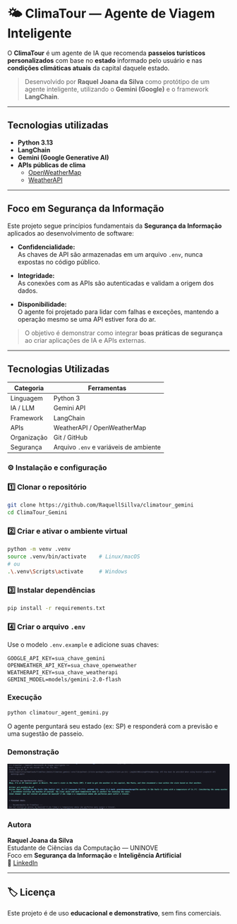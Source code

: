 # 🌤️ ClimaTour — Agente de Viagem Inteligente

O **ClimaTour** é um agente de IA que recomenda **passeios turísticos personalizados** com base no **estado** informado pelo usuário e nas **condições climáticas atuais** da capital daquele estado.

> Desenvolvido por **Raquel Joana da Silva** como protótipo de um agente inteligente, utilizando o **Gemini (Google)** e o framework **LangChain**.

---

##  Tecnologias utilizadas

- **Python 3.13**
- **LangChain**  
- **Gemini (Google Generative AI)**
- **APIs públicas de clima**  
  - [OpenWeatherMap](https://openweathermap.org/api)
  - [WeatherAPI](https://www.weatherapi.com/)

---

##  Foco em Segurança da Informação

Este projeto segue princípios fundamentais da **Segurança da Informação** aplicados ao desenvolvimento de software:

- **Confidencialidade:**  
  As chaves de API são armazenadas em um arquivo `.env`, nunca expostas no código público.

- **Integridade:**  
  As conexões com as APIs são autenticadas e validam a origem dos dados.

- **Disponibilidade:**  
  O agente foi projetado para lidar com falhas e exceções, mantendo a operação mesmo se uma API estiver fora do ar.

>  O objetivo é demonstrar como integrar **boas práticas de segurança** ao criar aplicações de IA e APIs externas.

---

##  Tecnologias Utilizadas

| Categoria | Ferramentas |
|------------|-------------|
| Linguagem | Python 3 |
| IA / LLM | Gemini API |
| Framework | LangChain |
| APIs | WeatherAPI / OpenWeatherMap |
| Organização | Git / GitHub |
| Segurança | Arquivo `.env` e variáveis de ambiente |

### ⚙️ Instalação e configuração

### 1️⃣ Clonar o repositório
```bash
git clone https://github.com/RaquellSillva/climatour_gemini
cd ClimaTour_Gemini
```

### 2️⃣ Criar e ativar o ambiente virtual
```bash
python -m venv .venv
source .venv/bin/activate    # Linux/macOS
# ou
.\.venv\Scripts\activate     # Windows
```

### 3️⃣ Instalar dependências
```bash
pip install -r requirements.txt
```

### 4️⃣ Criar o arquivo `.env`
Use o modelo `.env.example` e adicione suas chaves:
```env
GOOGLE_API_KEY=sua_chave_gemini
OPENWEATHER_API_KEY=sua_chave_openweather
WEATHERAPI_KEY=sua_chave_weatherapi
GEMINI_MODEL=models/gemini-2.0-flash
```

###  Execução

```bash
python climatour_agent_gemini.py
```

O agente perguntará seu estado (ex: SP)
e responderá com a previsão e uma sugestão de passeio.

###  Demonstração

![Execução do ClimaTour](docs/demo_terminal.png)


###  Autora

**Raquel Joana da Silva**  
Estudante de Ciências da Computação — UNINOVE  
Foco em **Segurança da Informação** e **Inteligência Artificial**  
🔗 [LinkedIn](www.linkedin.com/in/raquel-joana-da-silva-75406bb0)

---

## 🏷️ Licença

Este projeto é de uso **educacional e demonstrativo**, sem fins comerciais.


